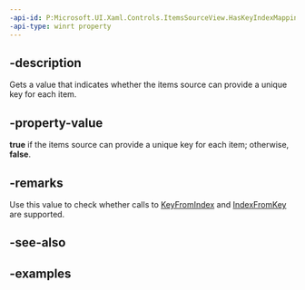 ```yaml
---
-api-id: P:Microsoft.UI.Xaml.Controls.ItemsSourceView.HasKeyIndexMapping
-api-type: winrt property
---
```


## -description

Gets a value that indicates whether the items source can provide a unique key for each item.

## -property-value

**true** if the items source can provide a unique key for each item; otherwise, **false**.

## -remarks

Use this value to check whether calls to [KeyFromIndex](itemssourceview_keyfromindex_425681605.md) and [IndexFromKey](itemssourceview_indexfromkey_1418598731.md) are supported.

## -see-also

## -examples

